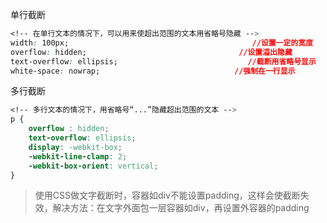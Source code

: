 单行截断

```css
<!-- 在单行文本的情况下，可以用来使超出范围的文本用省略号隐藏 --> 
width: 100px;                                         //设置一定的宽度          
overflow: hidden;                                  //设置溢出隐藏
text-overflow: ellipsis;                             //截断用省略号显示
white-space: nowrap;                              //强制在一行显示
```

多行截断

```css
<!-- 多行文本的情况下，用省略号“...”隐藏超出范围的文本 -->
p {
    overflow : hidden;
    text-overflow: ellipsis;
    display: -webkit-box;
    -webkit-line-clamp: 2;
    -webkit-box-orient: vertical;
}
```

> 使用CSS做文字截断时，容器如div不能设置padding，这样会使截断失效，解决方法：在文字外面包一层容器如div，再设置外容器的padding

